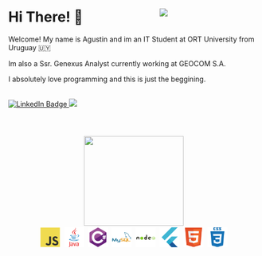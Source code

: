 <div id="header">
  
   <img align="right" src="https://media.giphy.com/media/jdPMeyv9rn0hZHh8n9/giphy.gif" width="200"/>
  <h1>
    Hi There! 👋
  </h1>
 
  <p>Welcome! My name is Agustin and im an IT Student at ORT University from Uruguay 🇺🇾</p>
  <p>Im also a Ssr. Genexus Analyst currently working at GEOCOM S.A.</p>
  <p>I absolutely love programming and this is just the beggining.</p>
  <br>
  <div id="badges">
    <a href="https://www.linkedin.com/in/agust%C3%ADn-mart%C3%ADnez-0483ba198/"><img src="https://img.shields.io/badge/LinkedIn-blue?style=flat-square&logo=linkedin&logoColor=white" alt="LinkedIn Badge"/>
    <a href="mailto: agussmartinez62@gmail.com"><img src="https://img.shields.io/badge/-agussmartinez62%40gmail.com-red/?style=flat-square&logo=gmail&color=white"/>       </a>
  </div>
    
  <img src="https://komarev.com/ghpvc/?username=agusmartinezz&style=flat-square&color=blue" alt=""/>
</div>
  
<div id="mid-section">
  <h1></h1>
</div>
  
<div id="footer" align="center">
  <img src="https://media.giphy.com/media/hqU2KkjW5bE2v2Z7Q2/giphy.gif" width="200" height="180"/>
</div>
  
<div align="center">
  <img src="https://github.com/devicons/devicon/blob/master/icons/javascript/javascript-original.svg" title="JavaScript" alt="JavaScript" width="40">&nbsp;
  <img src="https://github.com/devicons/devicon/blob/master/icons/java/java-original-wordmark.svg" title="Java" alt="Java" width="40" height="40"/>&nbsp;
   <img src="https://github.com/devicons/devicon/blob/master/icons/csharp/csharp-original.svg" title="CSharp" alt="CSharp" width="40" height="40"/>&nbsp;
  <img src="https://github.com/devicons/devicon/blob/master/icons/mysql/mysql-original-wordmark.svg" title="MySQL"  alt="MySQL" width="40" height="40"/>&nbsp;
  <img src="https://github.com/devicons/devicon/blob/master/icons/nodejs/nodejs-original-wordmark.svg" title="NodeJS" alt="NodeJS" width="40" height="40"/>&nbsp;
  <img src="https://github.com/devicons/devicon/blob/master/icons/flutter/flutter-original.svg" title="Flutter" alt="Flutter" width="40" height="40"/>&nbsp;
  <img src="https://github.com/devicons/devicon/blob/master/icons/html5/html5-original.svg" title="HTML5" alt="HTML" width="40" height="40"/>&nbsp;
  <img src="https://github.com/devicons/devicon/blob/master/icons/css3/css3-plain-wordmark.svg"  title="CSS3" alt="CSS" width="40" height="40"/>
</div>
